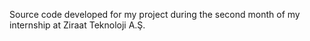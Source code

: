 Source code developed for my project during the second month of my internship at Ziraat Teknoloji A.Ş.

